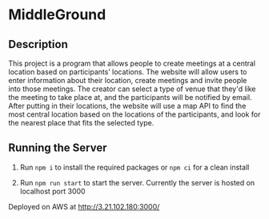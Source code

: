 # MiddleGround

## Description

This project is a program that allows people to create meetings at a central location based on participants’ locations. The website will allow users to enter information about their location, create meetings and invite people into those meetings. The creator can select a type of venue that they'd like the meeting to take place at, and the participants will be notified by email. After putting in their locations, the website will use a map API to find the most central location based on the locations of the participants, and look for the nearest place that fits the selected type.  

## Running the Server

1. Run ```npm i``` to install the required packages or ```npm ci``` for a clean install

2. Run ```npm run start``` to start the server. Currently the server is hosted on localhost port 3000

Deployed on AWS at http://3.21.102.180:3000/
